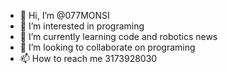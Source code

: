 - 👋 Hi, I’m @077MONSI
- 👀 I’m interested in programing
- 🌱 I’m currently learning code and robotics news
- 💞️ I’m looking to collaborate on programing
- 📫 How to reach me 3173928030

<!---
077MONSI/077MONSI is a ✨ special ✨ repository because its `README.md` (this file) appears on your GitHub profile.
You can click the Preview link to take a look at your changes.
--->

